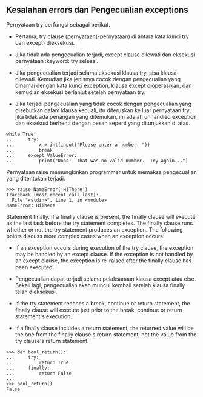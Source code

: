 ## Kesalahan errors dan Pengecualian exceptions
Pernyataan try berfungsi sebagai berikut.

* Pertama, try clause (pernyataan(-pernyataan) di antara kata kunci try dan except) dieksekusi.

* Jika tidak ada pengecualian terjadi, except clause dilewati dan eksekusi pernyataan :keyword: try selesai.

* Jika pengecualian terjadi selama eksekusi klausa try, sisa klausa dilewati. Kemudian jika jenisnya cocok dengan pengecualian yang dinamai dengan kata kunci exception, klausa except dioperasikan, dan kemudian eksekusi berlanjut setelah pernyataan try.

* Jika terjadi pengecualian yang tidak cocok dengan pengecualian yang disebutkan dalam klausa kecuali, itu diteruskan ke luar pernyataan try; jika tidak ada penangan yang ditemukan, ini adalah unhandled exception dan eksekusi berhenti dengan pesan seperti yang ditunjukkan di atas.

```
while True:
...     try:
...         x = int(input("Please enter a number: "))
...         break
...     except ValueError:
...         print("Oops!  That was no valid number.  Try again...")
```

Pernyataan raise memungkinkan programmer untuk memaksa pengecualian yang ditentukan terjadi.

```
>>> raise NameError('HiThere')
Traceback (most recent call last):
  File "<stdin>", line 1, in <module>
NameError: HiThere
```

Statement finally.
If a finally clause is present, the finally clause will execute as the last task before the try statement completes. The finally clause runs whether or not the try statement produces an exception. The following points discuss more complex cases when an exception occurs:

* If an exception occurs during execution of the try clause, the exception may be handled by an except clause. If the exception is not handled by an except clause, the exception is re-raised after the finally clause has been executed.

* Pengecualian dapat terjadi selama pelaksanaan klausa except atau else. Sekali lagi, pengecualian akan muncul kembali setelah klausa finally telah dieksekusi.

* If the try statement reaches a break, continue or return statement, the finally clause will execute just prior to the break, continue or return statement's execution.

* If a finally clause includes a return statement, the returned value will be the one from the finally clause's return statement, not the value from the try clause's return statement.

```
>>> def bool_return():
...     try:
...         return True
...     finally:
...         return False
...
>>> bool_return()
False
```